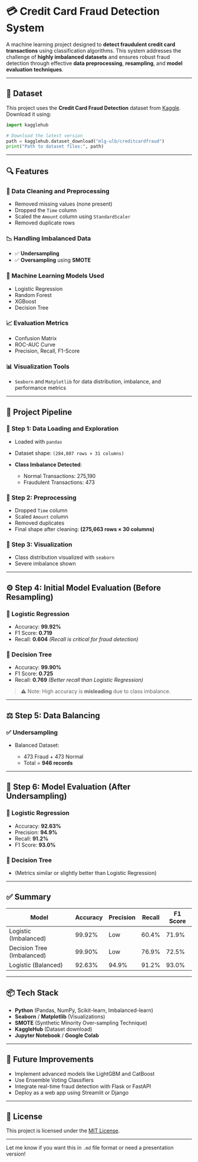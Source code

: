 

# 💳 Credit Card Fraud Detection System

A machine learning project designed to **detect fraudulent credit card transactions** using classification algorithms. This system addresses the challenge of **highly imbalanced datasets** and ensures robust fraud detection through effective **data preprocessing**, **resampling**, and **model evaluation techniques**.

---

## 📁 Dataset

This project uses the **Credit Card Fraud Detection** dataset from [Kaggle](https://www.kaggle.com/mlg-ulb/creditcardfraud). Download it using:

```python
import kagglehub

# Download the latest version
path = kagglehub.dataset_download("mlg-ulb/creditcardfraud")
print("Path to dataset files:", path)
```

---

## 🔍 Features

### 🧹 Data Cleaning and Preprocessing

* Removed missing values (none present)
* Dropped the `Time` column
* Scaled the `Amount` column using `StandardScaler`
* Removed duplicate rows

### 📉 Handling Imbalanced Data

* ✅ **Undersampling**
* ✅ **Oversampling** using **SMOTE**

### 🤖 Machine Learning Models Used

* Logistic Regression
* Random Forest
* XGBoost
* Decision Tree

### 📈 Evaluation Metrics

* Confusion Matrix
* ROC-AUC Curve
* Precision, Recall, F1-Score

### 📊 Visualization Tools

* `Seaborn` and `Matplotlib` for data distribution, imbalance, and performance metrics

---

## 🔧 Project Pipeline

### 🔹 Step 1: Data Loading and Exploration

* Loaded with `pandas`
* Dataset shape: `(284,807 rows × 31 columns)`
* **Class Imbalance Detected**:

  * Normal Transactions: 275,190
  * Fraudulent Transactions: 473

### 🔹 Step 2: Preprocessing

* Dropped `Time` column
* Scaled `Amount` column
* Removed duplicates
* Final shape after cleaning: **(275,663 rows × 30 columns)**

### 🔹 Step 3: Visualization

* Class distribution visualized with `seaborn`
* Severe imbalance shown

---

## ⚙️ Step 4: Initial Model Evaluation (Before Resampling)

### 🔸 Logistic Regression

* Accuracy: **99.92%**
* F1 Score: **0.719**
* Recall: **0.604** *(Recall is critical for fraud detection)*

### 🔸 Decision Tree

* Accuracy: **99.90%**
* F1 Score: **0.725**
* Recall: **0.769** *(Better recall than Logistic Regression)*

> ⚠️ Note: High accuracy is **misleading** due to class imbalance.

---

## ⚖️ Step 5: Data Balancing

### ✅ Undersampling

* Balanced Dataset:

  * 473 Fraud + 473 Normal
  * Total = **946 records**

---

## 🤖 Step 6: Model Evaluation (After Undersampling)

### 🔸 Logistic Regression

* Accuracy: **92.63%**
* Precision: **94.9%**
* Recall: **91.2%**
* F1 Score: **93.0%**

### 🔸 Decision Tree

* (Metrics similar or slightly better than Logistic Regression)

---

## ✅ Summary

| Model                      | Accuracy | Precision | Recall | F1 Score |
| -------------------------- | -------- | --------- | ------ | -------- |
| Logistic (Imbalanced)      | 99.92%   | Low       | 60.4%  | 71.9%    |
| Decision Tree (Imbalanced) | 99.90%   | Low       | 76.9%  | 72.5%    |
| Logistic (Balanced)        | 92.63%   | 94.9%     | 91.2%  | 93.0%    |

---

## 📦 Tech Stack

* **Python** (Pandas, NumPy, Scikit-learn, Imbalanced-learn)
* **Seaborn** / **Matplotlib** (Visualizations)
* **SMOTE** (Synthetic Minority Over-sampling Technique)
* **KaggleHub** (Dataset download)
* **Jupyter Notebook** / **Google Colab**

---

## 🚀 Future Improvements

* Implement advanced models like LightGBM and CatBoost
* Use Ensemble Voting Classifiers
* Integrate real-time fraud detection with Flask or FastAPI
* Deploy as a web app using Streamlit or Django

---

## 📜 License

This project is licensed under the [MIT License](LICENSE).

---

Let me know if you want this in `.md` file format or need a presentation version!


